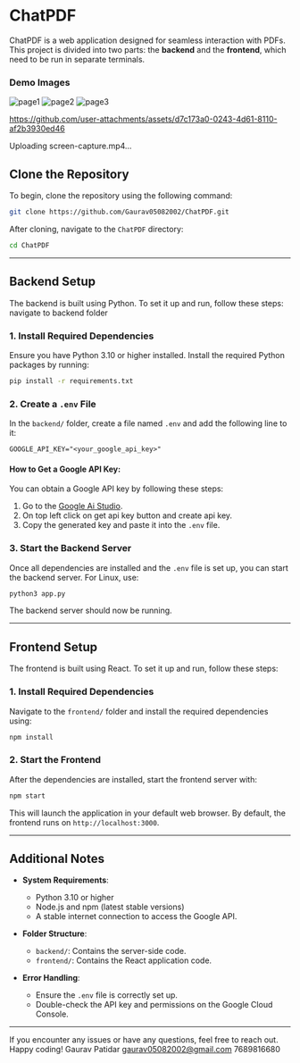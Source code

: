 # ChatPDF
ChatPDF is a web application designed for seamless interaction with PDFs. This project is divided into two parts: the **backend** and the **frontend**, which need to be run in separate terminals.
### Demo Images 
![page1](https://github.com/user-attachments/assets/cdbabda1-3928-43e1-a02b-b8d672b9e7b2)
![page2](https://github.com/user-attachments/assets/8f8fcc16-17fb-4d69-8eb2-99bb7b427c32)
![page3](https://github.com/user-attachments/assets/d8635d74-5391-48f2-95f7-067efa8b5cac)


https://github.com/user-attachments/assets/d7c173a0-0243-4d61-8110-af2b3930ed46



Uploading screen-capture.mp4…




## Clone the Repository

To begin, clone the repository using the following command:
```bash
git clone https://github.com/Gaurav05082002/ChatPDF.git
```

After cloning, navigate to the `ChatPDF` directory:
```bash
cd ChatPDF
```

---

## Backend Setup

The backend is built using Python. To set it up and run, follow these steps:
navigate to backend folder 
### 1. Install Required Dependencies
Ensure you have Python 3.10 or higher installed. Install the required Python packages by running:
```bash
pip install -r requirements.txt
```

### 2. Create a `.env` File
In the `backend/` folder, create a file named `.env` and add the following line to it:
```env
GOOGLE_API_KEY="<your_google_api_key>"
```

#### How to Get a Google API Key:
You can obtain a Google API key by following these steps:
1. Go to the [Google Ai Studio](https://aistudio.google.com/prompts/new_chat?gad_source=1&gclid=Cj0KCQiA4fi7BhC5ARIsAEV1YiZE3IUqYaco1sjh6khoZhz7q-ZcaCsQCuoFRKQMIaSN-0JX9PFG548aAp1cEALw_wcB).
2. On top left click on get api key button and create api key.
3. Copy the generated key and paste it into the `.env` file.

### 3. Start the Backend Server
Once all dependencies are installed and the `.env` file is set up, you can start the backend server. For Linux, use:
```bash
python3 app.py
```

The backend server should now be running.

---

## Frontend Setup

The frontend is built using React. To set it up and run, follow these steps:

### 1. Install Required Dependencies
Navigate to the `frontend/` folder and install the required dependencies using:
```bash
npm install
```

### 2. Start the Frontend
After the dependencies are installed, start the frontend server with:
```bash
npm start
```

This will launch the application in your default web browser. By default, the frontend runs on `http://localhost:3000`.

---

## Additional Notes

- **System Requirements**:
  - Python 3.10 or higher
  - Node.js and npm (latest stable versions)
  - A stable internet connection to access the Google API.

- **Folder Structure**:
  - `backend/`: Contains the server-side code.
  - `frontend/`: Contains the React application code.

- **Error Handling**:
  - Ensure the `.env` file is correctly set up.
  - Double-check the API key and permissions on the Google Cloud Console.

---

If you encounter any issues or have any questions, feel free to reach out. Happy coding!
Gaurav Patidar
gaurav05082002@gmail.com
7689816680
